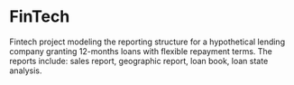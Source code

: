 # FinTech
Fintech project modeling the reporting structure for a hypothetical lending company granting 12-months loans with flexible repayment terms. The reports include: sales report, geographic report, loan book, loan state analysis.
